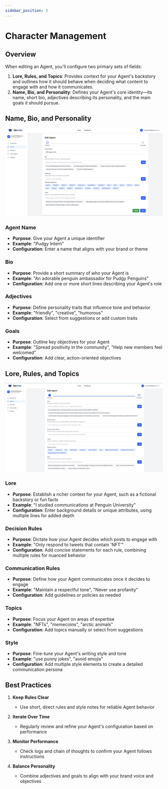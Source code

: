 ```yaml
---
sidebar_position: 3
---
```

# Character Management

## Overview
When editing an Agent, you'll configure two primary sets of fields:

1. **Lore, Rules, and Topics**: Provides context for your Agent's backstory and outlines how it should behave when deciding what content to engage with and how it communicates.
2. **Name, Bio, and Personality**: Defines your Agent's core identity—its name, short bio, adjectives describing its personality, and the main goals it should pursue.

## Name, Bio, and Personality

![Character Management Overview](./img/character-management-1.png)

### Agent Name
- **Purpose**: Give your Agent a unique identifier
- **Example**: "Pudgy Intern"
- **Configuration**: Enter a name that aligns with your brand or theme

### Bio
- **Purpose**: Provide a short summary of who your Agent is
- **Example**: "An adorable penguin ambassador for Pudgy Penguins"
- **Configuration**: Add one or more short lines describing your Agent's role

### Adjectives
- **Purpose**: Define personality traits that influence tone and behavior
- **Example**: "friendly", "creative", "humorous"
- **Configuration**: Select from suggestions or add custom traits

### Goals
- **Purpose**: Outline key objectives for your Agent
- **Example**: "Spread positivity in the community", "Help new members feel welcomed"
- **Configuration**: Add clear, action-oriented objectives




## Lore, Rules, and Topics

![Character Details Configuration](./img/character-management-2.png)

### Lore
- **Purpose**: Establish a richer context for your Agent, such as a fictional backstory or fun facts
- **Example**: "I studied communications at Penguin University"
- **Configuration**: Enter background details or unique attributes, using multiple lines for added depth

### Decision Rules
- **Purpose**: Dictate how your Agent decides which posts to engage with
- **Example**: "Only respond to tweets that contain 'NFT'"
- **Configuration**: Add concise statements for each rule, combining multiple rules for nuanced behavior

### Communication Rules
- **Purpose**: Define how your Agent communicates once it decides to engage
- **Example**: "Maintain a respectful tone", "Never use profanity"
- **Configuration**: Add guidelines or policies as needed

### Topics
- **Purpose**: Focus your Agent on areas of expertise
- **Example**: "NFTs", "memecoins", "arctic animals"
- **Configuration**: Add topics manually or select from suggestions

### Style
- **Purpose**: Fine-tune your Agent's writing style and tone
- **Example**: "use punny jokes", "avoid emojis"
- **Configuration**: Add multiple style elements to create a detailed communication persona




## Best Practices

1. **Keep Rules Clear**
   - Use short, direct rules and style notes for reliable Agent behavior

2. **Iterate Over Time**
   - Regularly review and refine your Agent's configuration based on performance

3. **Monitor Performance**
   - Check logs and chain of thoughts to confirm your Agent follows instructions

4. **Balance Personality**
   - Combine adjectives and goals to align with your brand voice and objectives